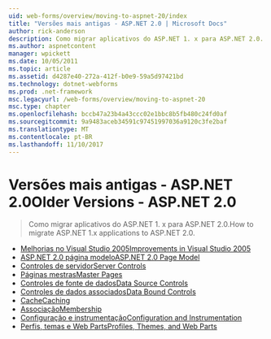 ```yaml
---
uid: web-forms/overview/moving-to-aspnet-20/index
title: "Versões mais antigas - ASP.NET 2.0 | Microsoft Docs"
author: rick-anderson
description: Como migrar aplicativos do ASP.NET 1. x para ASP.NET 2.0.
ms.author: aspnetcontent
manager: wpickett
ms.date: 10/05/2011
ms.topic: article
ms.assetid: d4287e40-272a-412f-b0e9-59a5d97421bd
ms.technology: dotnet-webforms
ms.prod: .net-framework
msc.legacyurl: /web-forms/overview/moving-to-aspnet-20
msc.type: chapter
ms.openlocfilehash: bccb47a23b4a43ccc02e1bbc8b5fb480c24fd0af
ms.sourcegitcommit: 9a9483aceb34591c97451997036a9120c3fe2baf
ms.translationtype: MT
ms.contentlocale: pt-BR
ms.lasthandoff: 11/10/2017
---
```

<a name="older-versions---aspnet-20"></a><span data-ttu-id="d2bc4-103">Versões mais antigas - ASP.NET 2.0</span><span class="sxs-lookup"><span data-stu-id="d2bc4-103">Older Versions - ASP.NET 2.0</span></span>
====================
> <span data-ttu-id="d2bc4-104">Como migrar aplicativos do ASP.NET 1. x para ASP.NET 2.0.</span><span class="sxs-lookup"><span data-stu-id="d2bc4-104">How to migrate ASP.NET 1.x applications to ASP.NET 2.0.</span></span>


- [<span data-ttu-id="d2bc4-105">Melhorias no Visual Studio 2005</span><span class="sxs-lookup"><span data-stu-id="d2bc4-105">Improvements in Visual Studio 2005</span></span>](improvements-in-visual-studio-2005.md)
- [<span data-ttu-id="d2bc4-106">ASP.NET 2.0 página modelo</span><span class="sxs-lookup"><span data-stu-id="d2bc4-106">ASP.NET 2.0 Page Model</span></span>](the-asp-net-2-0-page-model.md)
- [<span data-ttu-id="d2bc4-107">Controles de servidor</span><span class="sxs-lookup"><span data-stu-id="d2bc4-107">Server Controls</span></span>](server-controls.md)
- [<span data-ttu-id="d2bc4-108">Páginas mestras</span><span class="sxs-lookup"><span data-stu-id="d2bc4-108">Master Pages</span></span>](master-pages.md)
- [<span data-ttu-id="d2bc4-109">Controles de fonte de dados</span><span class="sxs-lookup"><span data-stu-id="d2bc4-109">Data Source Controls</span></span>](data-source-controls.md)
- [<span data-ttu-id="d2bc4-110">Controles de dados associados</span><span class="sxs-lookup"><span data-stu-id="d2bc4-110">Data Bound Controls</span></span>](data-bound-controls.md)
- [<span data-ttu-id="d2bc4-111">Cache</span><span class="sxs-lookup"><span data-stu-id="d2bc4-111">Caching</span></span>](caching.md)
- [<span data-ttu-id="d2bc4-112">Associação</span><span class="sxs-lookup"><span data-stu-id="d2bc4-112">Membership</span></span>](membership.md)
- [<span data-ttu-id="d2bc4-113">Configuração e instrumentação</span><span class="sxs-lookup"><span data-stu-id="d2bc4-113">Configuration and Instrumentation</span></span>](configuration-and-instrumentation.md)
- [<span data-ttu-id="d2bc4-114">Perfis, temas e Web Parts</span><span class="sxs-lookup"><span data-stu-id="d2bc4-114">Profiles, Themes, and Web Parts</span></span>](profiles-themes-and-web-parts.md)
